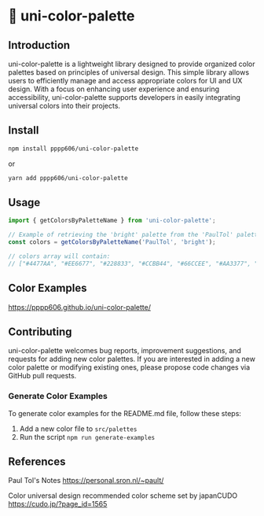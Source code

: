 # 🎨 uni-color-palette

## Introduction
uni-color-palette is a lightweight library designed to provide organized color palettes based on principles of universal design. This simple library allows users to efficiently manage and access appropriate colors for UI and UX design. With a focus on enhancing user experience and ensuring accessibility, uni-color-palette supports developers in easily integrating universal colors into their projects.

## Install
```bash
npm install pppp606/uni-color-palette
```

or

```bash
yarn add pppp606/uni-color-palette
```

## Usage
```ts
import { getColorsByPaletteName } from 'uni-color-palette';

// Example of retrieving the 'bright' palette from the 'PaulTol' palette group
const colors = getColorsByPaletteName('PaulTol', 'bright');

// colors array will contain:
// ["#4477AA", "#EE6677", "#228833", "#CCBB44", "#66CCEE", "#AA3377", "#BBBBBB"]
```

## Color Examples
https://pppp606.github.io/uni-color-palette/

## Contributing
uni-color-palette welcomes bug reports, improvement suggestions, and requests for adding new color palettes.
If you are interested in adding a new color palette or modifying existing ones, please propose code changes via GitHub pull requests.

### Generate Color Examples
To generate color examples for the README.md file, follow these steps:

1. Add a new color file to `src/palettes`
2. Run the script `npm run generate-examples`

## References
Paul Tol's Notes
https://personal.sron.nl/~pault/

Color universal design recommended color scheme set by japanCUDO
https://cudo.jp/?page_id=1565
